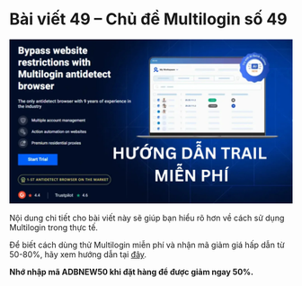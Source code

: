 # Bài viết 49 – Chủ đề Multilogin số 49

![Multilogin](../assets/multilogin.jpg)

Nội dung chi tiết cho bài viết này sẽ giúp bạn hiểu rõ hơn về cách sử dụng Multilogin trong thực tế.

Để biết cách dùng thử Multilogin miễn phí và nhận mã giảm giá hấp dẫn từ 50-80%, hãy xem hướng dẫn tại [đây](https://adblogin.com/huong-dan-su-dung-multi-mien-phi/).

**Nhớ nhập mã ADBNEW50 khi đặt hàng để được giảm ngay 50%.**

